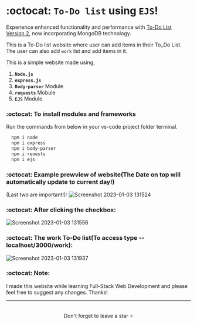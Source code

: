 # :octocat: `To-Do list` using `EJS`!

Experience enhanced functionality and performance with [To-Do List Version 2](https://github.com/yashdoshi12/To-Do_List_Version-2), now incorporating MongoDB technology.

This is a To-Do list website where user can add items in their To_Do List. The user can also add `work` list and add items in it.

This is a simple website made using,

1. <b>`Node.js`</b> 
2. <b>`express.js`</b>
3. <b>`Body-parser`</b> Module
4. <b>`requests`</b> Mobule
5. <b>`EJS`</b> Module

### :octocat: To install modules and frameworks

Run the commands from below in your vs-code project folder terminal.
```bash
  npm i node
  npm i express
  npm i body-parser
  npm i reuests
  npm i ejs
```

### :octocat: Example prewview of website(The Date on top will automatically update to current day!)
(Last two are important!):
![Screenshot 2023-01-03 131524](https://user-images.githubusercontent.com/39629707/210317421-2d6f685a-e35c-445b-a7af-7a1158170f83.jpg)


### :octocat: After clicking the checkbox:
![Screenshot 2023-01-03 131556](https://user-images.githubusercontent.com/39629707/210317484-7ea72b17-acf7-43fd-b69e-348af564c98a.jpg)

### :octocat: The work To-Do list(To access type -- localhost/3000/work):
![Screenshot 2023-01-03 131937](https://user-images.githubusercontent.com/39629707/210317582-4645d46b-9859-4fd6-9ac9-8a2cd9158383.jpg)

### :octocat: Note:
I made this website while learning Full-Stack Web Development and please feel free to suggest any changes. Thanks!
<hr />
<br />

<div align="center">Don't forget to leave a star ⭐️</div>
